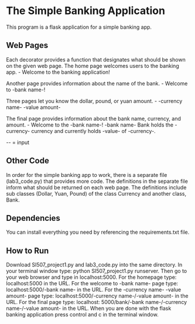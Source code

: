 # The Simple Banking Application
This program is a flask application for a simple banking app.

## Web Pages
Each decorator provides a function that designates what should be shown on the given web page.
The home page welcomes users to the banking app. - Welcome to the banking application!

Another page provides information about the name of the bank. - Welcome to -bank name-!

Three pages let you know the dollar, pound, or yuan amount. - -currency name- -value amount-

The final page provides information about the bank name, currency, and amount. - Welcome to the -bank name-! -bank name- Bank holds the -currency- currency and currently holds -value- of -currency-.

-- = input

## Other Code
In order for the simple banking app to work, there is a separate file (lab3_code.py) that provides more code. The definitions in the separate file inform what should be returned on each web page. The definitions include sub classes (Dollar, Yuan, Pound) of the class Currency and another class, Bank.

## Dependencies
You can install everything you need by referencing the requirements.txt file.

## How to Run
Download SI507_project1.py and lab3_code.py into the same directory. In your terminal window type: python SI507_project1.py runserver. Then go to your web browser and type in localhost:5000.
For the homepage type: localhost:5000 in the URL.
For the welcome to -bank name- page type: localhost:5000/-bank name- in the URL.
For the -currency name- -value amount- page type: localhost:5000/-currency name-/-value amount- in the URL.
For the final page type: localhost: 5000/bank/-bank name-/-currency name-/-value amount- in the URL.
When you are done with the flask banking application press control and c in the terminal window.

